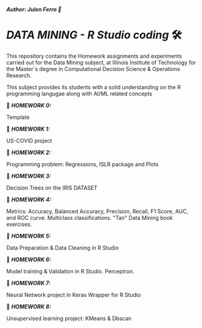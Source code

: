 ***Author: Julen Ferro 🚗***

# ***_DATA MINING - R Studio coding_*** 🛠️

This repository contains the Homework assignments and experiments carried out for the Data Mining subject, at Illinois Institute of Technology for the Master´s degree in Computational Decision Science & Operations Research.

This subject provides its students with a solid understanding on the R programming langugae along with AI/ML related concepts

📁 ***_HOMEWORK 0:_***

Template

📁 ***_HOMEWORK 1:_***

US-COVID project

📁 ***_HOMEWORK 2:_***

Programming problem: Regressions, ISLR package and Plots

📁 ***_HOMEWORK 3:_***

Decision Trees on the IRIS DATASET

📁 ***_HOMEWORK 4:_***

Metrics: Accuracy, Balanced Accuracy, Precision, Recall, F1 Score, AUC, and ROC curve. Multiclass classifications. "Tan" Data Mining book exercises. 

📁 ***_HOMEWORK 5:_***

Data Preparation & Data Cleaning in R Studio

📁 ***_HOMEWORK 6:_***

Model training & Validation in R Studio. Perceptron.

📁 ***_HOMEWORK 7:_***

Neural Network project in Keras Wrapper for R Studio

📁 ***_HOMEWORK 8:_***

Unsupervised learning project: KMeans & Dbscan
